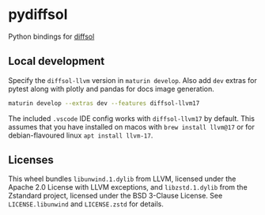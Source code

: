 # pydiffsol

Python bindings for [diffsol](https://github.com/martinjrobins/diffsol)

## Local development

Specify the `diffsol-llvm` version in `maturin develop`. Also add `dev` extras
for pytest along with plotly and pandas for docs image generation.

```sh
maturin develop --extras dev --features diffsol-llvm17
```

The included `.vscode` IDE config works with `diffsol-llvm17` by default. This
assumes that you have installed on macos with `brew install llvm@17` or for
debian-flavoured linux `apt install llvm-17`.

## Licenses

This wheel bundles `libunwind.1.dylib` from LLVM, licensed under the Apache 2.0
License with LLVM exceptions, and `libzstd.1.dylib` from the Zstandard project,
licensed under the BSD 3-Clause License. See `LICENSE.libunwind` and
`LICENSE.zstd` for details.
